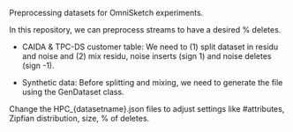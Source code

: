 Preprocessing datasets for OmniSketch experiments.

In this repository, we can preprocess streams to have a desired % deletes.

- CAIDA & TPC-DS customer table:
  We need to (1) split dataset in residu and noise and (2) mix residu, noise inserts (sign 1) and noise deletes (sign -1).

- Synthetic data:
 Before splitting and mixing, we need to generate the file using the GenDataset class.


Change the HPC_{datasetname}.json files to adjust settings like #attributes, Zipfian distribution, size, % of deletes.



  
